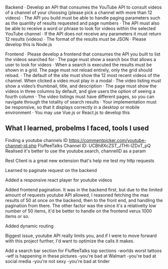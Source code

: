 Backend
· Develop an API that consumes the YouTube API to consult videos of a channel of your choosing (please pick a channel with more than 12 videos)
· The API you build must be able to handle paging parameters such as the quantity of results requested and page numbers
· The API must also be able to receive a word or phrase to look for videos within the selected YouTube channel
· If the API does not receive any parameters it must return 12 results (videos)
· The format of the results must be JSON
· Please develop this is Node.js

Frontend
· Please develop a frontend that consumes the API you built to list the videos searched for
· The page must show a search box that allows a user to look for videos
· When a search is executed the results must be shown in a grid. The page must not reload entirely, only the grid should reload.
· The default of the site must show the 12 most recent videos of the channel. When clicked a video must play in a modal
· The video listing must show a video’s thumbnail, title, and description
· The page must show the videos in three columns by default, and give users the option of seeing a fourth column
· The video listings must have different pages, so you can navigate through the totality of search results
· Your implementation must be responsive, so that it displays correctly in a desktop or mobile environment
· You may use Vue.js or React.js to develop this

## What I learned, probelms I faced, tools I used

Finding a youtube channels ID
https://commentpicker.com/youtube-channel-id.php
FluffeeTalks Channel ID: UCBh8XcZST_JTHt-IZDxT_pQ
Realised it's better to use the youtube.search, channelID as a param

Rest Client is a great new extension that's help me test my http requests

Learned to paginate request on the backend

Added a responsive react player for youtube videos

Added frontend pagination. It was in the backend first, but due to the limited amount of requests youtube API allowed, I reasoned fetching the max results of 50 at once on the backend, then to the front end, and handling the pagination from there. The other factor was the since it's a relativelty low number of 50 items, it'd be better to handle on the frontend verus 1000 items or so.

Added dynamic routing

Biggest issue, youtube API really limits you, and if I were to move forward with this project further, I'd want to optimize the calls it makes.

Add a search bar section for FluffeeTalks top sections
-worlds worst tattoos
-wtf is happening in these pictures
-you're bad at Walmart
-you're bad at social media
-you're not sexy
-you're bad at tinder
